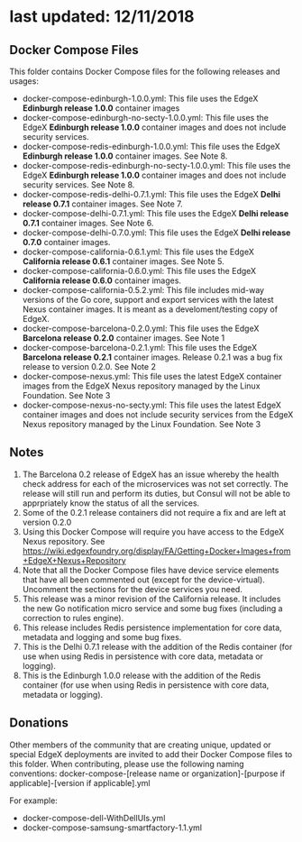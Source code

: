 # last updated:  12/11/2018

## Docker Compose Files
This folder contains Docker Compose files for the following releases and usages:
* docker-compose-edinburgh-1.0.0.yml: This file uses the EdgeX **Edinburgh release 1.0.0** container images
* docker-compose-edinburgh-no-secty-1.0.0.yml: This file uses the EdgeX **Edinburgh release 1.0.0** container images and does not include security services.
* docker-compose-redis-edinburgh-1.0.0.yml: This file uses the EdgeX **Edinburgh release 1.0.0** container images. See Note 8.
* docker-compose-redis-edinburgh-no-secty-1.0.0.yml: This file uses the EdgeX **Edinburgh release 1.0.0** container images and does not include security services.  See Note 8.
* docker-compose-redis-delhi-0.7.1.yml: This file uses the EdgeX **Delhi release 0.7.1** container images.  See Note 7.
* docker-compose-delhi-0.7.1.yml:       This file uses the EdgeX **Delhi release 0.7.1** container images.  See Note 6.
* docker-compose-delhi-0.7.0.yml:       This file uses the EdgeX **Delhi release 0.7.0** container images.
* docker-compose-california-0.6.1.yml:  This file uses the EdgeX **California release 0.6.1** container images.  See Note 5.
* docker-compose-california-0.6.0.yml:  This file uses the EdgeX **California release 0.6.0** container images.
* docker-compose-california-0.5.2.yml:  This file includes mid-way versions of the Go core, support and export services with the latest Nexus container images.  It is meant as a develoment/testing copy of EdgeX.
* docker-compose-barcelona-0.2.0.yml:   This file uses the EdgeX **Barcelona release 0.2.0** container images.  See Note 1
* docker-compose-barcelona-0.2.1.yml:   This file uses the EdgeX **Barcelona release 0.2.1** container images.  Release 0.2.1 was a bug fix release to version 0.2.0.  See Note 2
* docker-compose-nexus.yml:             This file uses the latest EdgeX container images from the EdgeX Nexus repository managed by the Linux Foundation. See Note 3
* docker-compose-nexus-no-secty.yml:    This file uses the latest EdgeX container images and does not include security services from the EdgeX Nexus repository managed by the Linux Foundation. See Note 3

## Notes
1. The Barcelona 0.2 release of EdgeX has an issue whereby the health check address for each of the microservices was not set correctly.  The release will still run and perform its duties, but Consul will not be able to apprpriately know the status of all the services.
2. Some of the 0.2.1 release containers did not require a fix and are left at version 0.2.0
3. Using this Docker Compose will require you have access to the EdgeX Nexus repository.  See https://wiki.edgexfoundry.org/display/FA/Getting+Docker+Images+from+EdgeX+Nexus+Repository
4. Note that all the Docker Compose files have device service elements that have all been commented out (except for the device-virtual).  Uncomment the sections for the device services you need.
5. This release was a minor revision of the California release.  It includes the new Go notification micro service and some bug fixes (including a correction to rules engine).
6. This release includes Redis persistence implementation for core data, metadata and logging and some bug fixes.
7. This is the Delhi 0.7.1 release with the addition of the Redis container (for use when using Redis in persistence with core data, metadata or logging).
7. This is the Edinburgh 1.0.0 release with the addition of the Redis container (for use when using Redis in persistence with core data, metadata or logging).

## Donations
Other members of the community that are creating unique, updated or special EdgeX deployments are invited to add their Docker Compose files to this folder.  When contributing, please use the following naming conventions:
docker-compose-[release name or organization]-[purpose if applicable]-[version if applicable].yml

For example:
* docker-compose-dell-WithDellUIs.yml
* docker-compose-samsung-smartfactory-1.1.yml
